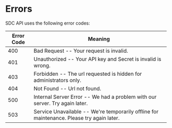# Errors

SDC API uses the following error codes:


Error Code | Meaning
---------- | -------
400 | Bad Request -- Your request is invalid.
401 | Unauthorized -- Your API key and Secret is invalid is wrong.
403 | Forbidden -- The url requested is hidden for administrators only.
404 | Not Found -- Url not found.
500 | Internal Server Error -- We had a problem with our server. Try again later.
503 | Service Unavailable -- We're temporarily offline for maintenance. Please try again later.

